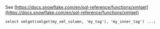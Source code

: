 See [https://docs.snowflake.com/en/sql-reference/functions/xmlget](https://docs.snowflake.com/en/sql-reference/functions/xmlget)
```
select xmlget(xmlget(my_xml_column, 'my_tag'), 'my_inner_tag') ...;
```
